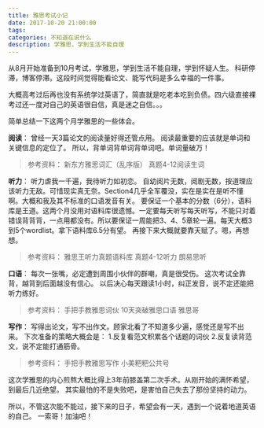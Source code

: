 ```yaml
---
title: 雅思考试小记
date: 2017-10-20 21:00:00
tags:
categories: 不知道在说什么
description: 学雅思，学到生活不能自理
---
```

<!-- more -->


从8月开始准备到10月考试，学雅思，学到生活不能自理，学到怀疑人生。
科研停滞，博客停滞。这段时间觉得能看论文、能写代码是多么幸福的一件事。

大概高考过后再也没有系统学过英语了，简直就是吃老本吃到负债。四六级直接裸考过还一度对自己的英语很自信，真是迷之自信。。。


简单总结一下这两个月学雅思的一些体会。

**阅读**：
曾经一天3篇论文的阅读量好得还管点用。
阅读最重要的应该就是单词和关键信息的定位了。
所以，背单词背单词背单词吧。单词量破万！
> 参考资料：
> 新东方雅思词汇（乱序版）
> 真题4-12阅读生词


**听力**：
听力虐我一千遍，我待听力如初恋。
自幼阅片无数，阅剧无数，按道理应该听力无敌。可惜现实真无奈。Section4几乎全军覆没，实在是实在是听不懂啊。大概和我及其不标准的口语发音有关。
要保证一个基本的分数（6分），语料库是王道。这两个月没用对语料库很遗憾。一定要每天听写每天听写，不能只对着错误背背背，一点用都没有。所以要保证一周能把3、4、5章轮一遍。每天大概3到5个wordlist。拿下语料库6.5分有望。
再接下来大概就要靠天赋了。嗯，再想想。
> 参考资料：
> 雅思王听力真题语料库
> 真题4-12听力
> 朗易思听


**口语**：
每次一张嘴，必定遭到周围小伙伴的群嘲，真是很受伤。
这次考试全靠背，越背到后面越没有信心。
以后决心每天跟读1小时，纠正发音，说不定还能把听力练好。
> 参考资料：
> 手把手教雅思词伙
> 10天突破雅思口语
> 雅思哥


**写作**：
写得出论文，写不出作文。顾家北看了不知道多少遍，感觉还是写不出来。
下次准备的策略大概会是：
1.反复看范文积累各个话题的词伙
2.反复读背范文，说不定能打通筋骨。
> 参考资料：
> 手把手教雅思写作
> 小美粑粑公共号

这次学雅思的内心煎熬大概比得上3年前膝盖第二次手术。从刚开始的满怀希望，到最后几近绝望。
其实最怕的不是失败吧，是害怕自己失去了那份坚持的动力。

所以，不管这次能不能过，接下来的日子，希望会有一天，遇到一个说着地道英语的自己。
一索哥！加油吧！

